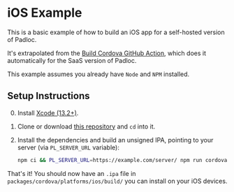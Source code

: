 # iOS Example

This is a basic example of how to build an iOS app for a self-hosted version of
Padloc.

It's extrapolated from the
[Build Cordova GitHub Action](/.github/workflows/build-cordova.yml), which does
it automatically for the SaaS version of Padloc.

This example assumes you already have `Node` and `NPM` installed.

## Setup Instructions

0. Install [Xcode (13.2+)](https://developer.apple.com/xcode/resources/).
1. Clone or download [this repository](/) and `cd` into it.
2. Install the dependencies and build an unsigned IPA, pointing to your server
   (via `PL_SERVER_URL` variable):

    ```sh
    npm ci && PL_SERVER_URL=https://example.com/server/ npm run cordova:build:ios
    ```

That's it! You should now have an `.ipa` file in
`packages/cordova/platforms/ios/build/` you can install on your iOS devices.
